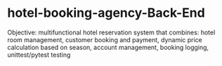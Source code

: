 # hotel-booking-agency-Back-End
Objective:  multifunctional hotel reservation system that combines: hotel room management, customer booking and payment, dynamic price calculation based on season, account management, booking logging, unittest/pytest testing
